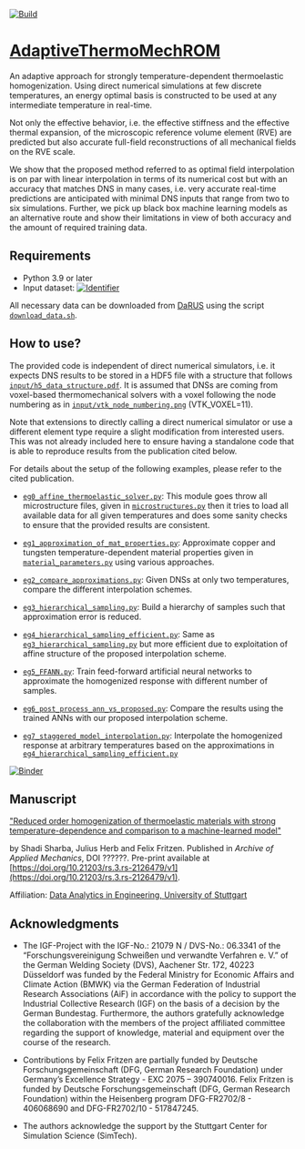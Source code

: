 <!--
https://docs.github.com/en/actions/quickstart
https://docs.github.com/en/actions/automating-builds-and-tests/building-and-testing-python
 -->
[![Build](https://github.com/DataAnalyticsEngineering/AdaptiveThermoMechROM/actions/workflows/github-actions.yml/badge.svg?branch=main)](https://github.com/DataAnalyticsEngineering/AdaptiveThermoMechROM/actions/workflows/github-actions.yml)

# [AdaptiveThermoMechROM](https://github.com/DataAnalyticsEngineering/AdaptiveThermoMechROM)

An adaptive approach for strongly temperature-dependent thermoelastic homogenization. Using direct numerical simulations at few
discrete temperatures, an energy optimal basis is constructed to be used at any intermediate temperature in real-time.

Not only the effective behavior, i.e. the effective stiffness and the effective thermal expansion, of the microscopic reference
volume element (RVE) are predicted but also accurate full-field reconstructions of all mechanical fields on the RVE scale.

We show that the proposed method referred to as optimal field interpolation is on par with linear interpolation in terms of its
numerical cost but with an accuracy that matches DNS in many cases, i.e. very accurate real-time predictions are anticipated with
minimal DNS inputs that range from two to six simulations. Further, we pick up black box machine learning models as an alternative
route and show their limitations in view of both accuracy and the amount of required training data.

## Requirements

- Python 3.9 or later
- Input
  dataset: [![Identifier](https://img.shields.io/badge/doi-10.18419%2Fdarus--2822-d45815.svg)](https://doi.org/10.18419/darus-2822)

All necessary data can be downloaded from [DaRUS](https://darus.uni-stuttgart.de/) using the script [`download_data.sh`](download_data.sh).

## How to use?

The provided code is independent of direct numerical simulators, i.e. it expects DNS results to be stored in a HDF5 file with a
structure that follows [`input/h5_data_structure.pdf`](input/h5_data_structure.pdf). It is assumed that DNSs are coming from voxel-based thermomechanical solvers
with a voxel following the node numbering as in [`input/vtk_node_numbering.png`](input/vtk_node_numbering.png) (VTK_VOXEL=11).

Note that extensions to directly calling a direct numerical simulator or use a different element type require a slight
modification from interested users. This was not already included here to ensure having a standalone code that is able to
reproduce results from the publication cited below.

For details about the setup of the following examples, please refer to the cited publication.

- [`eg0_affine_thermoelastic_solver.py`](eg0_affine_thermoelastic_solver.py):
  This module goes throw all microstructure files, given in [`microstructures.py`](microstructures.py) then it tries to load all available data for all
  given temperatures and does some sanity checks to ensure that the provided results are consistent.

- [`eg1_approximation_of_mat_properties.py`](eg1_approximation_of_mat_properties.py):
  Approximate copper and tungsten temperature-dependent material properties given in [`material_parameters.py`](material_parameters.py) using various
  approaches.

- [`eg2_compare_approximations.py`](eg2_compare_approximations.py):
  Given DNSs at only two temperatures, compare the different interpolation schemes.

- [`eg3_hierarchical_sampling.py`](eg3_hierarchical_sampling.py):
  Build a hierarchy of samples such that approximation error is reduced.

- [`eg4_hierarchical_sampling_efficient.py`](eg4_hierarchical_sampling_efficient.py):
  Same as [`eg3_hierarchical_sampling.py`](eg3_hierarchical_sampling.py) but more efficient due to exploitation of affine structure of the proposed interpolation
  scheme.

- [`eg5_FFANN.py`](eg5_FFANN.py):
  Train feed-forward artificial neural networks to approximate the homogenized response with different number of samples.

- [`eg6_post_process_ann_vs_proposed.py`](eg6_post_process_ann_vs_proposed.py):
  Compare the results using the trained ANNs with our proposed interpolation scheme.

- [`eg7_staggered_model_interpolation.py`](eg7_staggered_model_interpolation.py):
  Interpolate the homogenized response at arbitrary temperatures based on the approximations in [`eg4_hierarchical_sampling_efficient.py`](eg4_hierarchical_sampling_efficient.py)

<!-- https://mybinder.readthedocs.io/en/latest/using/config_files.html -->
[![Binder](https://mybinder.org/badge_logo.svg)](https://mybinder.org/v2/gh/DataAnalyticsEngineering/AdaptiveThermoMechROM/HEAD)

## Manuscript

["Reduced order homogenization of thermoelastic materials with strong temperature-dependence and comparison to a machine-learned model"](https://??????)

by Shadi Sharba, Julius Herb and Felix Fritzen. Published in *Archive of Applied Mechanics*, DOI ??????. Pre-print available
at [https://doi.org/10.21203/rs.3.rs-2126479/v1](https://doi.org/10.21203/rs.3.rs-2126479/v1).

Affiliation: [Data Analytics in Engineering, University of Stuttgart](http://www.mib.uni-stuttgart.de/dae)

## Acknowledgments

- The IGF-Project with the IGF-No.: 21079 N / DVS-No.: 06.3341 of the “Forschungsvereinigung Schweißen und verwandte Verfahren e.
  V.” of the German Welding Society (DVS), Aachener Str. 172, 40223 Düsseldorf was funded by the Federal Ministry for Economic
  Affairs and Climate Action (BMWK) via the German Federation of Industrial Research Associations (AiF) in accordance with the
  policy to support the Industrial Collective Research (IGF) on the basis of a decision by the German Bundestag. Furthermore, the
  authors gratefully acknowledge the collaboration with the members of the project affiliated committee regarding the support of
  knowledge, material and equipment over the course of the research.

- Contributions by Felix Fritzen are partially funded by Deutsche Forschungsgemeinschaft (DFG, German Research Foundation) under
  Germany’s Excellence Strategy - EXC 2075 – 390740016. Felix Fritzen is funded by Deutsche Forschungsgemeinschaft (DFG, German
  Research Foundation) within the Heisenberg program DFG-FR2702/8 - 406068690 and DFG-FR2702/10 - 517847245.

- The authors acknowledge the support by the Stuttgart Center for Simulation Science (SimTech).
